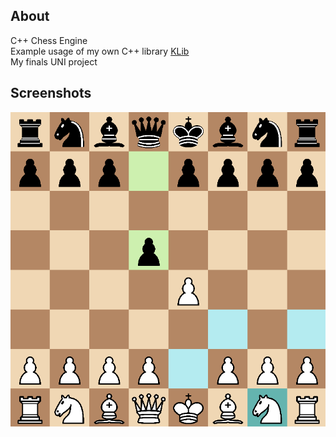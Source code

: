 ## About
C++ Chess Engine  
Example usage of my own C++ library [KLib](https://github.com/Krimzo/KLibrary)  
My finals UNI project

## Screenshots
![](screens/main_view.png)
